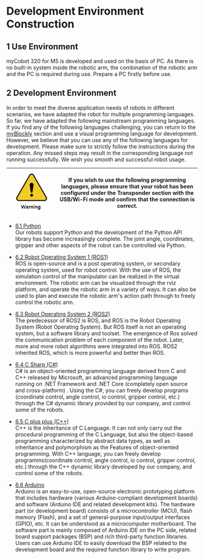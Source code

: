 # Development Environment Construction

## 1 Use Environment

myCobot 320 for M5 is developed and used on the basis of PC. As there is no built-in system inside the robotic arm, the combination of the robotic arm and the PC is required during use. Prepare a PC firstly before use.

## 2 Development Environment

In order to meet the diverse application needs of robots in different scenarios, we have adapted the robot for multiple programming languages. So far, we have adapted the following mainstream programming languages. If you find any of the following languages challenging, you can return to the [myBlockly](../5-BasicApplication/5.2-ApplicationUse/5.2.1-myblockly/320m5/README.md) section and use a visual programming language for development. However, we believe that you can use any of the following languages for development. Please make sure to strictly follow the instructions during the operation. Any missed steps may result in the corresponding language not running successfully. We wish you smooth and successful robot usage.

|<img src="../resources/3-UserNotes/3.1-SafetyInstructions/warning.png" alt="img-2" width="600" height=“auto” /> |If you wish to use the following programming languages, please ensure that your robot has been configured under the Transponder section with the USB/Wi-Fi mode and confirm that the connection is correct.|
|------------------------|-------------------|



* [6.1 Python](../10-ApplicationBasePython/README.md)<br>
Our robots support Python and the development of the Python API library has become increasingly complete. The joint angle, coordinates, gripper and other aspects of the robot can be controlled via Python. <br>

* [6.2 Robot Operating System 1 (ROS1) ](11-ApplicationBaseROS/11.1-ROS1/11.1.1-M5.md)<br>
ROS is open-source and is a post operating system, or secondary operating system, used for robot control. With the use of ROS, the simulation control of the manipulator can be realized in the virtual environment. The robotic arm can be visualized through the rviz platform, and operate the robotic arm in a variety of ways. It can also be used to plan and execute the robotic arm's action path through to freely control the robotic arm. <br>

* [6.3 Robot Operating System 2 (ROS2)](11-ApplicationBaseROS/11.2-ROS2/11.2.1-M5.md)<br>
The predecessor of ROS2 is ROS, and ROS is the Robot Operating System (Robot Operating System). But ROS itself is not an operating system, but a software library and toolset. The emergence of Ros solved the communication problem of each component of the robot. Later, more and more robot algorithms were integrated into ROS. ROS2 inherited ROS, which is more powerful and better than ROS.

* [6.4 C Sharp (C#)](../15-ApplicationBaseCSharp/15.6C-M5.md)<br>
 C# is an object-oriented programming language derived from C and C++ released by Microsoft, an advanced programming language running on .NET Framework and .NET Core (completely open source and cross-platform) . Using the C#, you can freely develop programs (coordinate control, angle control, io control, gripper control, etc.) through the C# dynamic library provided by our company, and control some of the robots.<br>
* [6.5 C plus plus (C++)](../12-ApplicationBaseCPlus/README.md)<br>
C++ is the inheritance of C Language. It can not only carry out the procedural programming of the C Language, but also the object-based programming characterized by abstract data types, as well as inheritance and polymorphism as the Features of object-oriented programming. With C++ language, you can freely develop programms(coordinate control, angle control, io control, gripper control, etc.) through the C++ dynamic library developed by our company, and control some of the robots. <br>
* [6.6 Arduino](../16-ArduinoEnv320/README.md)<br>
Arduino is an easy-to-use, open-source electronic prototyping platform that includes hardware (various Arduino-compliant development boards) and software (Arduino IDE and related development kits). The hardware part (or development board) consists of a microcontroller (MCU), flash memory (Flash), and a set of general-purpose input/output interfaces (GPIO), etc. It can be understood as a microcomputer motherboard. The software part is mainly composed of Arduino IDE on the PC side, related board support packages (BSP) and rich third-party function libraries. Users can use Arduino IDE to easily download the BSP related to the development board and the required function library to write program.

 